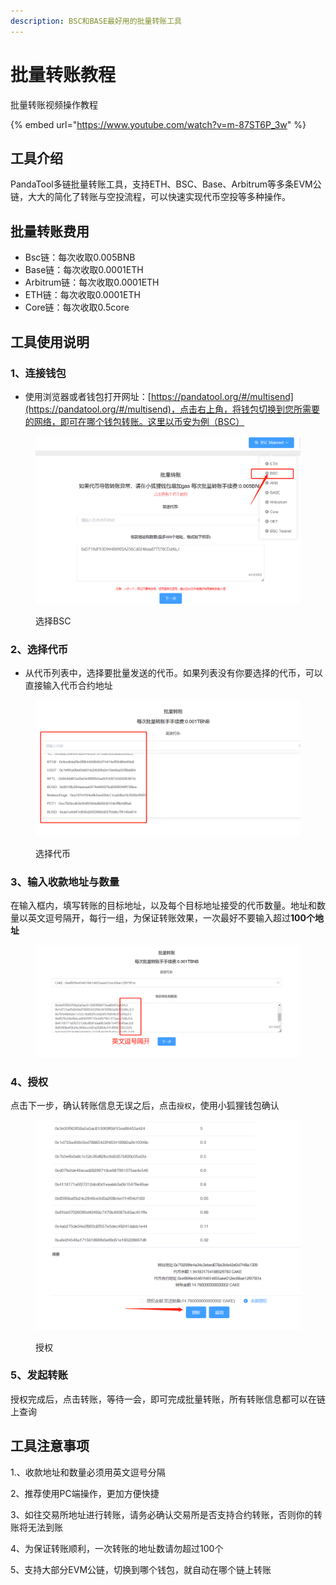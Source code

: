 ```yaml
---
description: BSC和BASE最好用的批量转账工具
---
```


# 批量转账教程

批量转账视频操作教程

{% embed url="https://www.youtube.com/watch?v=m-87ST6P_3w" %}

## 工具介绍

PandaTool多链批量转账工具，支持ETH、BSC、Base、Arbitrum等多条EVM公链，大大的简化了转账与空投流程，可以快速实现代币空投等多种操作。

## 批量转账费用

* Bsc链：每次收取0.005BNB
* Base链：每次收取0.0001ETH
* Arbitrum链：每次收取0.0001ETH
* ETH链：每次收取0.0001ETH
* Core链：每次收取0.5core

## 工具使用说明

### 1、连接钱包

* 使用浏览器或者钱包打开网址：[https://pandatool.org/#/multisend](https://pandatool.org/#/multisend)，点击右上角，将钱包切换到您所需要的网络，即可在哪个钱包转账。这里以币安为例（BSC）

<figure><img src="../.gitbook/assets/BSC.png" alt=""><figcaption><p>选择BSC</p></figcaption></figure>

### 2、选择代币

* 从代币列表中，选择要批量发送的代币。如果列表没有你要选择的代币，可以直接输入代币合约地址

<figure><img src="../.gitbook/assets/代币列表.png" alt=""><figcaption><p>选择代币</p></figcaption></figure>

### 3、输入收款地址与数量

在输入框内，填写转账的目标地址，以及每个目标地址接受的代币数量。地址和数量以英文逗号隔开，每行一组，为保证转账效果，一次最好不要输入超过**100个地址**

<figure><img src="../.gitbook/assets/批量转账地址.png" alt=""><figcaption></figcaption></figure>

### 4、授权

点击下一步，确认转账信息无误之后，点击`授权`，使用小狐狸钱包确认

<figure><img src="../.gitbook/assets/批量转账授权.png" alt=""><figcaption><p>授权</p></figcaption></figure>

### 5、发起转账

授权完成后，点击转账，等待一会，即可完成批量转账，所有转账信息都可以在链上查询

## 工具注意事项

1.、收款地址和数量必须用英文逗号分隔

2、推荐使用PC端操作，更加方便快捷

3、如往交易所地址进行转账，请务必确认交易所是否支持合约转账，否则你的转账将无法到账

4、为保证转账顺利，一次转账的地址数请勿超过100个

5、支持大部分EVM公链，切换到哪个钱包，就自动在哪个链上转账

